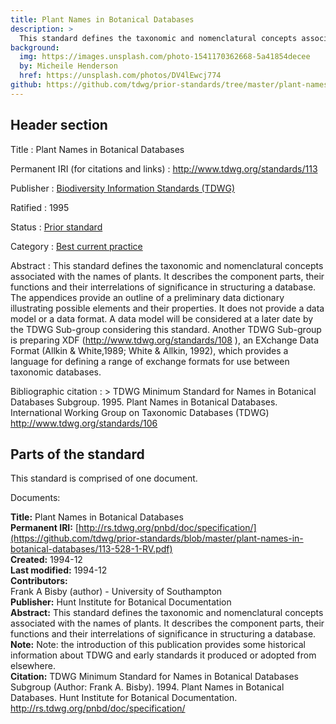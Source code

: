 ```yaml
---
title: Plant Names in Botanical Databases
description: >
  This standard defines the taxonomic and nomenclatural concepts associated with the names of plants. It describes the component parts, their functions and their interrelations of significance in structuring a database. The appendices provide an outline of a preliminary data dictionary illustrating possible elements and their properties. It does not provide a data model or a data format.
background:
  img: https://images.unsplash.com/photo-1541170362668-5a41854decee
  by: Micheile Henderson
  href: https://unsplash.com/photos/DV4lEwcj774
github: https://github.com/tdwg/prior-standards/tree/master/plant-names-in-botanical-databases
---
```


## Header section

Title
: Plant Names in Botanical Databases

Permanent IRI (for citations and links)
: <http://www.tdwg.org/standards/113>

Publisher
: [Biodiversity Information Standards (TDWG)](https://www.tdwg.org/)

Ratified
: 1995

Status
: [Prior standard](https://www.tdwg.org/standards/status-and-categories/)

Category
: [Best current practice](https://www.tdwg.org/standards/status-and-categories/#categories%20of%20tdwg%20standards_1)

Abstract
: This standard defines the taxonomic and nomenclatural concepts associated with the names of plants. It describes the component parts, their functions and their interrelations of significance in structuring a database. The appendices provide an outline of a preliminary data dictionary illustrating possible elements and their properties. It does not provide a data model or a data format. A data model will be considered at a later date by the TDWG Sub-group considering this standard. Another TDWG Sub-group is preparing XDF (http://www.tdwg.org/standards/108 ), an EXchange Data Format (Allkin & White,1989; White & Allkin, 1992), which provides a language for defining a range of exchange formats for use between taxonomic databases.

Bibliographic citation
: > TDWG Minimum Standard for Names in Botanical Databases Subgroup. 1995. Plant Names in Botanical Databases. International Working Group on Taxonomic Databases (TDWG) http://www.tdwg.org/standards/106

## Parts of the standard

This standard is comprised of one document. 

Documents:

**Title:** Plant Names in Botanical Databases <br/>
**Permanent IRI:** [http://rs.tdwg.org/pnbd/doc/specification/](https://github.com/tdwg/prior-standards/blob/master/plant-names-in-botanical-databases/113-528-1-RV.pdf) <br/>
**Created:** 1994-12 <br/>
**Last modified:** 1994-12 <br/>
**Contributors:** <br/>
Frank A Bisby  (author) - University of Southampton  <br/>
**Publisher:** Hunt Institute for Botanical Documentation <br/>
**Abstract:** This standard defines the taxonomic and nomenclatural concepts associated with the names of plants. It describes the component parts, their functions and their interrelations of significance in structuring a database.  <br/>
**Note:** Note: the introduction of this publication provides some historical information about TDWG and early standards it produced or adopted from elsewhere. <br/>
**Citation:** TDWG Minimum Standard for Names in Botanical Databases Subgroup (Author: Frank A. Bisby). 1994. Plant Names in Botanical Databases. Hunt Institute for Botanical Documentation. http://rs.tdwg.org/pnbd/doc/specification/

